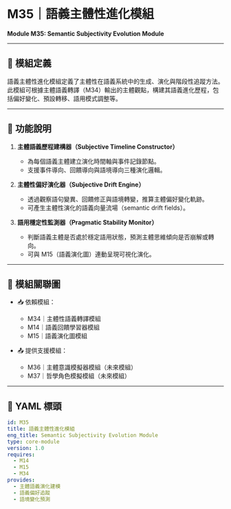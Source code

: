 # M35｜語義主體性進化模組  
**Module M35: Semantic Subjectivity Evolution Module**

---

## 📌 模組定義

語義主體性進化模組定義了主體性在語義系統中的生成、演化與階段性追蹤方法。此模組可根據主體語義轉譯（M34）輸出的主體觀點，構建其語義進化歷程，包括偏好變化、預設轉移、語用模式調整等。

---

## 🧩 功能說明

1. **主體語義歷程建構器（Subjective Timeline Constructor）**  
   - 為每個語義主體建立演化時間軸與事件記錄節點。  
   - 支援事件導向、回饋導向與語境導向三種演化邏輯。

2. **主體性偏好演化器（Subjective Drift Engine）**  
   - 透過觀察語句變異、回饋修正與語境轉變，推算主體偏好變化軌跡。  
   - 可產生主體性演化的語義向量流場（semantic drift fields）。

3. **語用穩定性監測器（Pragmatic Stability Monitor）**  
   - 判斷語義主體是否處於穩定語用狀態，預測主體思維傾向是否崩解或轉向。  
   - 可與 M15（語義演化圖）連動呈現可視化演化。

---

## 🔗 模組關聯圖

- 📥 依賴模組：
  - M34｜主體性語義轉譯模組  
  - M14｜語義回饋學習器模組  
  - M15｜語義演化圖模組

- 📤 提供支援模組：
  - M36｜主體意識模擬器模組（未來模組）  
  - M37｜哲學角色模擬模組（未來模組）

---

## 📂 YAML 標頭

```yaml
id: M35
title: 語義主體性進化模組
eng_title: Semantic Subjectivity Evolution Module
type: core-module
version: 1.0
requires:
  - M14
  - M15
  - M34
provides:
  - 主體語義演化建模
  - 語義偏好追蹤
  - 語境變化預測


